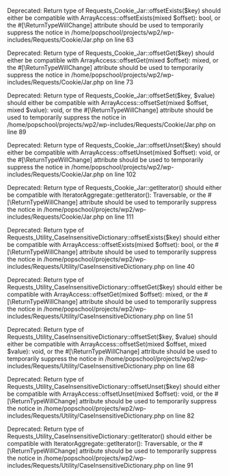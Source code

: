 Deprecated: Return type of Requests_Cookie_Jar::offsetExists($key) should either be compatible with ArrayAccess::offsetExists(mixed $offset): bool, or the #[\ReturnTypeWillChange] attribute should be used to temporarily suppress the notice in /home/popschool/projects/wp2/wp-includes/Requests/Cookie/Jar.php on line 63

Deprecated: Return type of Requests_Cookie_Jar::offsetGet($key) should either be compatible with ArrayAccess::offsetGet(mixed $offset): mixed, or the #[\ReturnTypeWillChange] attribute should be used to temporarily suppress the notice in /home/popschool/projects/wp2/wp-includes/Requests/Cookie/Jar.php on line 73

Deprecated: Return type of Requests_Cookie_Jar::offsetSet($key, $value) should either be compatible with ArrayAccess::offsetSet(mixed $offset, mixed $value): void, or the #[\ReturnTypeWillChange] attribute should be used to temporarily suppress the notice in /home/popschool/projects/wp2/wp-includes/Requests/Cookie/Jar.php on line 89

Deprecated: Return type of Requests_Cookie_Jar::offsetUnset($key) should either be compatible with ArrayAccess::offsetUnset(mixed $offset): void, or the #[\ReturnTypeWillChange] attribute should be used to temporarily suppress the notice in /home/popschool/projects/wp2/wp-includes/Requests/Cookie/Jar.php on line 102

Deprecated: Return type of Requests_Cookie_Jar::getIterator() should either be compatible with IteratorAggregate::getIterator(): Traversable, or the #[\ReturnTypeWillChange] attribute should be used to temporarily suppress the notice in /home/popschool/projects/wp2/wp-includes/Requests/Cookie/Jar.php on line 111

Deprecated: Return type of Requests_Utility_CaseInsensitiveDictionary::offsetExists($key) should either be compatible with ArrayAccess::offsetExists(mixed $offset): bool, or the #[\ReturnTypeWillChange] attribute should be used to temporarily suppress the notice in /home/popschool/projects/wp2/wp-includes/Requests/Utility/CaseInsensitiveDictionary.php on line 40

Deprecated: Return type of Requests_Utility_CaseInsensitiveDictionary::offsetGet($key) should either be compatible with ArrayAccess::offsetGet(mixed $offset): mixed, or the #[\ReturnTypeWillChange] attribute should be used to temporarily suppress the notice in /home/popschool/projects/wp2/wp-includes/Requests/Utility/CaseInsensitiveDictionary.php on line 51

Deprecated: Return type of Requests_Utility_CaseInsensitiveDictionary::offsetSet($key, $value) should either be compatible with ArrayAccess::offsetSet(mixed $offset, mixed $value): void, or the #[\ReturnTypeWillChange] attribute should be used to temporarily suppress the notice in /home/popschool/projects/wp2/wp-includes/Requests/Utility/CaseInsensitiveDictionary.php on line 68

Deprecated: Return type of Requests_Utility_CaseInsensitiveDictionary::offsetUnset($key) should either be compatible with ArrayAccess::offsetUnset(mixed $offset): void, or the #[\ReturnTypeWillChange] attribute should be used to temporarily suppress the notice in /home/popschool/projects/wp2/wp-includes/Requests/Utility/CaseInsensitiveDictionary.php on line 82

Deprecated: Return type of Requests_Utility_CaseInsensitiveDictionary::getIterator() should either be compatible with IteratorAggregate::getIterator(): Traversable, or the #[\ReturnTypeWillChange] attribute should be used to temporarily suppress the notice in /home/popschool/projects/wp2/wp-includes/Requests/Utility/CaseInsensitiveDictionary.php on line 91